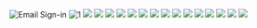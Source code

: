 ![Email Sign-in](/email-sign-in.png?raw=true "Email Sign-in")
![1](/google-sign-up.png?raw=true)
![](/google-sign-in-cancel.png?raw=true)
![](/google-sign-up-cancel.png?raw=true)
![](/bottom-nav-bar.png?raw=true)
![](/flashcard.png?raw=true)
![](/intro-back-2-back.png?raw=true)
![](/intro-repeat.png?raw=true)
![](/intro-slide-down.png?raw=true)
![](/intro-slide-up.png?raw=true)
![](/intro-swipe.png?raw=true)
![](/multiple-choices.png?raw=true)
![](/search.png?raw=true)
![](/set-swipe.png?raw=true)
![](/set.png?raw=true)
![](/test.png?raw=true)
![](/write.png?raw=true)
